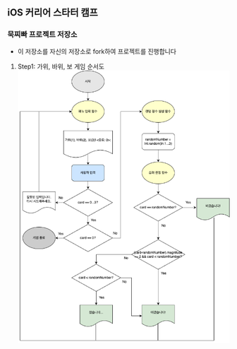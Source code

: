 ## iOS 커리어 스타터 캠프

### 묵찌빠 프로젝트 저장소

- 이 저장소를 자신의 저장소로 fork하여 프로젝트를 진행합니다

1. Step1: 가위, 바위, 보 게임 순서도 
![Rps_game_jusbug_idinaloq](./Rps_game_jusbug_idinaloq.png)
